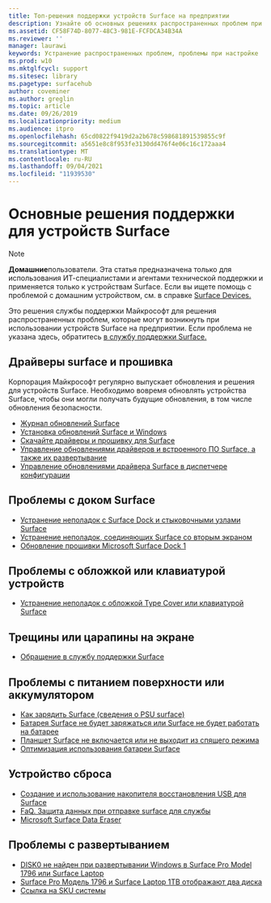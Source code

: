 ```yaml
---
title: Топ-решения поддержки устройств Surface на предприятии
description: Узнайте об основных решениях распространенных проблем при использовании устройств Surface на предприятии.
ms.assetid: CF58F74D-8077-48C3-981E-FCFDCA34B34A
ms.reviewer: ''
manager: laurawi
keywords: Устранение распространенных проблем, проблемы при настройке
ms.prod: w10
ms.mktglfcycl: support
ms.sitesec: library
ms.pagetype: surfacehub
author: coveminer
ms.author: greglin
ms.topic: article
ms.date: 09/26/2019
ms.localizationpriority: medium
ms.audience: itpro
ms.openlocfilehash: 65cd0822f9419d2a2b678c598681891539855c9f
ms.sourcegitcommit: a5651e8c8f953fe3130dd476f4e06c16c172aaa4
ms.translationtype: MT
ms.contentlocale: ru-RU
ms.lasthandoff: 09/04/2021
ms.locfileid: "11939530"
---
```

# <a name="top-support-solutions-for-surface-devices"></a>Основные решения поддержки для устройств Surface

> [!Note]
> **Домашние**пользователи. Эта статья предназначена только для использования ИТ-специалистами и агентами технической поддержки и применяется только к устройствам Surface. Если вы ищете помощь с проблемой с домашним устройством, см. в справке [Surface Devices.](https://support.microsoft.com/products/surface-devices)

Это решения службы поддержки Майкрософт для решения распространенных проблем, которые могут возникнуть при использовании устройств Surface на предприятии. Если проблема не указана здесь, обратитесь [в службу поддержки Surface.](contact-surface-support.md?tabs=online)

## <a name="surface-drivers-and-firmware"></a>Драйверы surface и прошивка

Корпорация Майкрософт регулярно выпускает обновления и решения для устройств Surface. Необходимо вовремя обновлять устройства Surface, чтобы они могли получать будущие обновления, в том числе обновления безопасности.

- [Журнал обновлений Surface](https://www.microsoft.com/surface/support/install-update-activate/surface-update-history)
- [Установка обновлений Surface и Windows](https://www.microsoft.com/surface/support/performance-and-maintenance/install-software-updates-for-surface?os=windows-10&=undefined)
- [Скачайте драйверы и прошивку для Surface](https://support.microsoft.com/help/4023482)
- [Управление обновлениями драйверов и встроенного ПО Surface, а также их развертывание](manage-surface-driver-and-firmware-updates.md)
- [Управление обновлениями драйвера Surface в диспетчере конфигурации](https://support.microsoft.com/help/4098906)

## <a name="surface-dock-issues"></a>Проблемы с доком Surface

- [Устранение неполадок с Surface Dock и стыковочными узлами Surface](https://support.microsoft.com/help/4023468/surface-troubleshoot-surface-dock-and-docking-stations)
- [Устранение неполадок, соединяющих Surface со вторым экраном](https://support.microsoft.com/help/4023496)
- [Обновление прошивки Microsoft Surface Dock 1](surface-dock-firmware-update.md)

## <a name="device-cover-or-keyboard-issues"></a>Проблемы с обложкой или клавиатурой устройств

- [Устранение неполадок с обложкой Type Cover или клавиатурой Surface](https://www.microsoft.com/surface/support/hardware-and-drivers/troubleshoot-surface-keyboards)

## <a name="screen-cracked-or-scratched-issues"></a>Трещины или царапины на экране

- [Обращение в службу поддержки Surface](contact-surface-support.md?tabs=online)

## <a name="surface-power-or-battery-issues"></a>Проблемы с питанием поверхности или аккумулятором

- [Как зарядить Surface (сведения о PSU surface)](https://support.microsoft.com/help/4023496)
- [Батарея Surface не будет заряжаться или Surface не будет работать на батарее](https://support.microsoft.com/help/4023536)
- [Планшет Surface не включается или не выходит из спящего режима](https://support.microsoft.com/help/4023537)
- [Оптимизация использования батареи Surface](https://support.microsoft.com/help/4483194)

## <a name="reset-device"></a>Устройство сброса

- [Создание и использование накопителя восстановления USB для Surface](https://support.microsoft.com/help/4023512)
- [FaQ. Защита данных при отправке surface для службы](https://support.microsoft.com/help/4023508)
- [Microsoft Surface Data Eraser](microsoft-surface-data-eraser.md)

## <a name="deployment-issues"></a>Проблемы с развертыванием

- [DISK0 не найден при развертывании Windows в Surface Pro Model 1796 или Surface Laptop](https://support.microsoft.com/help/4046108)
- [Surface Pro Модель 1796 и Surface Laptop 1TB отображают два диска](https://support.microsoft.com/help/4046105)
- [Ссылка на SKU системы](surface-system-sku-reference.md)


